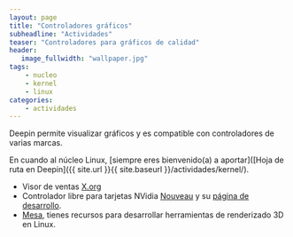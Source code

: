```yaml
---
layout: page
title: "Controladores gráficos"
subheadline: "Actividades"
teaser: "Controladores para gráficos de calidad"
header:
   image_fullwidth: "wallpaper.jpg"
tags:
    - nucleo
    - kernel
    - linux
categories:
    - actividades
---
```

Deepin permite visualizar gráficos y es compatible con controladores de varias marcas.

En cuando al núcleo Linux, [siempre eres bienvenido(a) a aportar]([Hoja de ruta en Deepin]({{ site.url }}{{ site.baseurl }}/actividades/kernel/).

* Visor de ventas [X.org](https://www.freedesktop.org/wiki/Software/xorg/)
* Controlador libre para tarjetas NVidia [Nouveau](https://nouveau.freedesktop.org/wiki/) y su [página de desarrollo](https://nouveau.freedesktop.org/wiki/Development/).
* [Mesa](https://www.mesa3d.org/), tienes recursos para desarrollar herramientas de renderizado 3D en Linux.
